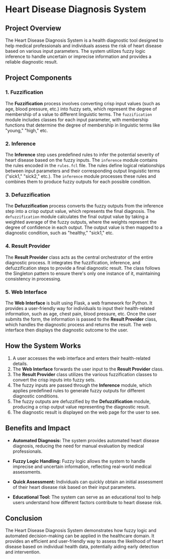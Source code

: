 # Heart Disease Diagnosis System

## Project Overview

The Heart Disease Diagnosis System is a health diagnostic tool designed to help medical professionals and individuals assess the risk of heart disease based on various input parameters. The system utilizes fuzzy logic inference to handle uncertain or imprecise information and provides a reliable diagnostic result.

## Project Components

### 1. **Fuzzification**

The **Fuzzification** process involves converting crisp input values (such as age, blood pressure, etc.) into fuzzy sets, which represent the degree of membership of a value to different linguistic terms. The `fuzzification` module includes classes for each input parameter, with membership functions that determine the degree of membership in linguistic terms like "young," "high," etc.

### 2. **Inference**

The **Inference** step uses predefined rules to infer the potential severity of heart disease based on the fuzzy inputs. The `inference` module contains the rules encoded in the `rules.fcl` file. The rules define logical relationships between input parameters and their corresponding output linguistic terms ("sick1," "sick2," etc.). The `inference` module processes these rules and combines them to produce fuzzy outputs for each possible condition.

### 3. **Defuzzification**

The **Defuzzification** process converts the fuzzy outputs from the inference step into a crisp output value, which represents the final diagnosis. The `defuzzification` module calculates the final output value by taking a weighted average of the fuzzy outputs, where the weights represent the degree of confidence in each output. The output value is then mapped to a diagnostic condition, such as "healthy," "sick1," etc.

### 4. **Result Provider**

The **Result Provider** class acts as the central orchestrator of the entire diagnostic process. It integrates the fuzzification, inference, and defuzzification steps to provide a final diagnostic result. The class follows the Singleton pattern to ensure there's only one instance of it, maintaining consistency in processing.

### 5. **Web Interface**

The **Web Interface** is built using Flask, a web framework for Python. It provides a user-friendly way for individuals to input their health-related information, such as age, chest pain, blood pressure, etc. Once the user submits the form, the information is passed to the **Result Provider** class, which handles the diagnostic process and returns the result. The web interface then displays the diagnostic outcome to the user.

## How the System Works

1. A user accesses the web interface and enters their health-related details.
2. The **Web Interface** forwards the user input to the **Result Provider** class.
3. The **Result Provider** class utilizes the various fuzzification classes to convert the crisp inputs into fuzzy sets.
4. The fuzzy inputs are passed through the **Inference** module, which applies predefined rules to generate fuzzy outputs for different diagnostic conditions.
5. The fuzzy outputs are defuzzified by the **Defuzzification** module, producing a crisp output value representing the diagnostic result.
6. The diagnostic result is displayed on the web page for the user to see.

## Benefits and Impact

- **Automated Diagnosis:** The system provides automated heart disease diagnosis, reducing the need for manual evaluation by medical professionals.
  
- **Fuzzy Logic Handling:** Fuzzy logic allows the system to handle imprecise and uncertain information, reflecting real-world medical assessments.
  
- **Quick Assessment:** Individuals can quickly obtain an initial assessment of their heart disease risk based on their input parameters.
  
- **Educational Tool:** The system can serve as an educational tool to help users understand how different factors contribute to heart disease risk.

## Conclusion

The Heart Disease Diagnosis System demonstrates how fuzzy logic and automated decision-making can be applied in the healthcare domain. It provides an efficient and user-friendly way to assess the likelihood of heart disease based on individual health data, potentially aiding early detection and intervention.
